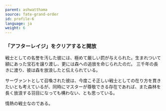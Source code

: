 ```yaml
---
parent: ashwatthama
source: fate-grand-order
id: profile-6
language: ja
weight: 6
---
```


### 「アフターレイジ」をクリアすると開放

戦士としての名誉を汚した彼には、極めて厳しい罰が与えられた。生まれついて額にあった宝石を譲り渡し、更には森への追放を命じられたのだ。
三千年の長きに渡り、彼は森を放浪したと伝えられている。

サーヴァントとして召喚された彼は、今度こそ正しい戦士としての在り方を貫きたいとも考えているが、同時にマスターが尊敬できる存在であれば、また森林を長く放浪する羽目になっても構わない、とも思っている。

情熱の戦士なのである。
